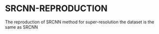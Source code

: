 # SRCNN-REPRODUCTION
The reproduction of SRCNN method for super-resolution
the dataset is the same as SRCNN
